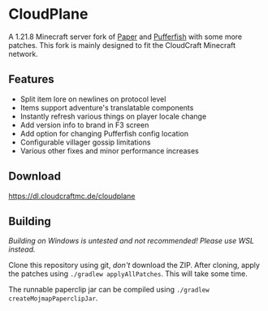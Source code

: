 # CloudPlane

A 1.21.8 Minecraft server fork of [Paper](https://github.com/PaperMC/Paper) and
[Pufferfish](https://github.com/pufferfish-gg/Pufferfish) with some more patches.
This fork is mainly designed to fit the CloudCraft Minecraft network.

## Features

- Split item lore on newlines on protocol level
- Items support adventure's translatable components
- Instantly refresh various things on player locale change
- Add version info to brand in F3 screen
- Add option for changing Pufferfish config location
- Configurable villager gossip limitations
- Various other fixes and minor performance increases

## Download

https://dl.cloudcraftmc.de/cloudplane

## Building

_Building on Windows is untested and not recommended! Please use WSL instead._

Clone this repository using git, _don't_ download the ZIP. After cloning,
apply the patches using `./gradlew applyAllPatches`. This will take some time.

The runnable paperclip jar can be compiled using `./gradlew createMojmapPaperclipJar`.
